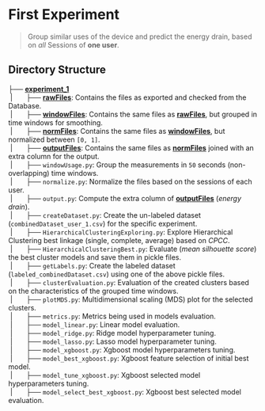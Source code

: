 # First Experiment
> Group similar uses of the device and predict the energy drain, based on <i>all</i> Sessions of <b>one user</b>. 

## Directory Structure 
├── <b><ins>experiment_1</ins></b> <br>
&nbsp;|&nbsp;&nbsp;&nbsp;&nbsp;&nbsp;&nbsp;&nbsp;├── <b><ins>rawFiles</ins></b>: Contains the files as exported and checked from the Database. <br>
&nbsp;|&nbsp;&nbsp;&nbsp;&nbsp;&nbsp;&nbsp;&nbsp;├── <b><ins>windowFiles</ins></b>: Contains the same files as <b><ins>rawFiles</ins></b>, but grouped in time windows for smoothing. <br>
&nbsp;|&nbsp;&nbsp;&nbsp;&nbsp;&nbsp;&nbsp;&nbsp;├── <b><ins>normFiles</ins></b>: Contains the same files as <b><ins>windowFiles</ins></b>, but normalized between `[0, 1]`. <br>
&nbsp;|&nbsp;&nbsp;&nbsp;&nbsp;&nbsp;&nbsp;&nbsp;├── <b><ins>outputFiles</ins></b>: Contains the same files as <b><ins>normFiles</ins></b> joined with an extra column for the output. <br>
&nbsp;|&nbsp;&nbsp;&nbsp;&nbsp;&nbsp;&nbsp;&nbsp;├── `windowUsage.py`: Group the measurements in `50` seconds (non-overlapping) time windows. <br>
&nbsp;|&nbsp;&nbsp;&nbsp;&nbsp;&nbsp;&nbsp;&nbsp;├── `normalize.py`: Normalize the files based on the sessions of each user. <br>
&nbsp;|&nbsp;&nbsp;&nbsp;&nbsp;&nbsp;&nbsp;&nbsp;├── `output.py`: Compute the extra column of <b><ins>outputFiles</ins></b> (<i>energy drain</i>). <br>
&nbsp;|&nbsp;&nbsp;&nbsp;&nbsp;&nbsp;&nbsp;&nbsp;├── `createDataset.py`: Create the un-labeled dataset (`combinedDataset_user_1.csv`) for the specific experiment. <br>
&nbsp;|&nbsp;&nbsp;&nbsp;&nbsp;&nbsp;&nbsp;&nbsp;├── `HierarchicalClusteringExploring.py`: Explore Hierarchical Clustering best linkage (single, complete, average) based on <i>CPCC</i>. <br>
&nbsp;|&nbsp;&nbsp;&nbsp;&nbsp;&nbsp;&nbsp;&nbsp;├── `HierarchicalClusteringBest.py`: Evaluate (<i>mean silhouette score</i>) the best cluster models and save them in pickle files. <br>
&nbsp;|&nbsp;&nbsp;&nbsp;&nbsp;&nbsp;&nbsp;&nbsp;├── `getLabels.py`: Create the labeled dataset (`labeled_combinedDataset.csv`) using one of the above pickle files.<br>
&nbsp;|&nbsp;&nbsp;&nbsp;&nbsp;&nbsp;&nbsp;&nbsp;├── `clusterEvaluation.py`: Evaluation of the created clusters based on the characteristics of the grouped time windows. <br>
&nbsp;|&nbsp;&nbsp;&nbsp;&nbsp;&nbsp;&nbsp;&nbsp;├── `plotMDS.py`: Multidimensional scaling (MDS) plot for the selected clusters. <br>
&nbsp;|&nbsp;&nbsp;&nbsp;&nbsp;&nbsp;&nbsp;&nbsp;├── `metrics.py`: Metrics being used in models evaluation. <br>
&nbsp;|&nbsp;&nbsp;&nbsp;&nbsp;&nbsp;&nbsp;&nbsp;├── `model_linear.py`: Linear model evaluation. <br>
&nbsp;|&nbsp;&nbsp;&nbsp;&nbsp;&nbsp;&nbsp;&nbsp;├── `model_ridge.py`: Ridge model hyperparameter tuning.  <br>
&nbsp;|&nbsp;&nbsp;&nbsp;&nbsp;&nbsp;&nbsp;&nbsp;├── `model_lasso.py`: Lasso model hyperparameter tuning.  <br>
&nbsp;|&nbsp;&nbsp;&nbsp;&nbsp;&nbsp;&nbsp;&nbsp;├── `model_xgboost.py`: Xgboost model hyperparameters tuning. <br>
&nbsp;|&nbsp;&nbsp;&nbsp;&nbsp;&nbsp;&nbsp;&nbsp;├── `model_best_xgboost.py`: Xgboost feature selection of initial best model. <br>
&nbsp;|&nbsp;&nbsp;&nbsp;&nbsp;&nbsp;&nbsp;&nbsp;├── `model_tune_xgboost.py`: Xgboost selected model hyperparameters tuning. <br>
&nbsp;|&nbsp;&nbsp;&nbsp;&nbsp;&nbsp;&nbsp;&nbsp;├── `model_select_best_xgboost.py`: Xgboost best selected model evaluation.<br>
